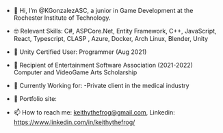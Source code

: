 - 👋 Hi, I’m @KGonzalezASC, a junior in Game Development at the  Rochester Institute of Technology. 
- 🤓 Relevant Skills:
       C#, ASPCore.Net, Entity Framework, C++, JavaScript, React, Typescript, CLASP , Azure, Docker, Arch Linux, Blender, Unity
- 🏅 Unity Certified User: Programmer (Aug 2021) 
- 🏅 Recipient of Entertainment Software Association (2021-2022) Computer and VideoGame Arts Scholarship 
- 👻 Currently Working for:
       -Private client in the medical industry
      
- 🤠 Portfolio site: 


- 📫 How to reach me:  keithythefrog@gmail.com, Linkedin:  https://www.linkedin.com/in/keithythefrog/

<!---
KGonzalezASC/KGonzalezASC is a ✨ special ✨ repository because its `README.md` (this file) appears on your GitHub profile.
You can click the Preview link to take a look at your changes.
--->
